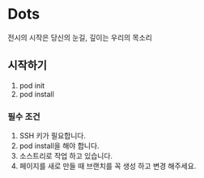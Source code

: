 # Dots

전시의 시작은 당신의 눈길, 깊이는 우리의 목소리

## 시작하기

1. pod init
2. pod install

### 필수 조건

1. SSH 키가 필요합니다.
2. pod install을 해야 합니다.
3. 소스트리로 작업 하고 있습니다.
4. 페이지를 새로 만들 때 브랜치를 꼭 생성 하고 변경 해주세요.
